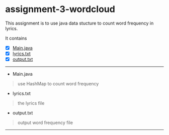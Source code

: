 # assignment-3-wordcloud
This assignment is to use java data stucture to count word frequency in lyrics.

It contains
- [x] [Main.java](..assignment-3-wordcloud/blob/master/Main.java)
- [x] [lyrics.txt](..yunjiewong/assignment-3-wordcloud/blob/master/lyrics.txt)
- [x] [output.txt]()

---
+ Main.java
> use HashMap to count word frequency

+ lyrics.txt
> the lyrics file

+ output.txt
> output word frequency file

---

